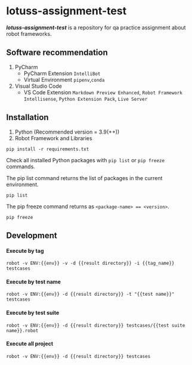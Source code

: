# lotuss-assignment-test

***lotuss-assignment-test*** is a repository for qa practice assignment about robot frameworks.

## Software recommendation
1. PyCharm
    * PyCharm Extension `IntelliBot`
    * Virtual Environment `pipenv`,`conda`
2. Visual Studio Code
    * VS Code Extension `Markdown Preview Enhanced`, `Robot Framework Intellisense`, `Python Extension Pack`, `Live Server`

## Installation
1. Python (Recommended version = 3.9(++))
2. Robot Framework and Libraries
```
pip install -r requirements.txt
```

Check all installed Python packages with `pip list`  or `pip freeze` commands.

The pip list command returns the list of packages in the current environment.
```
pip list
```

The pip freeze command returns as `<package-name> == <version>`.
```
pip freeze
```

## Development
#### Execute by tag
    robot -v ENV:{{env}} -v -d {{result directory}} -i {{tag_name}} testcases
#### Execute by test name
    robot -v ENV:{{env}} -d {{result directory}} -t "{{test name}}" testcases
#### Execute by test suite
    robot -v ENV:{{env}} -d {{result directory}} testcases/{{test suite name}}.robot
#### Execute all project
    robot -v ENV:{{env}} -d {{result directory}} testcases